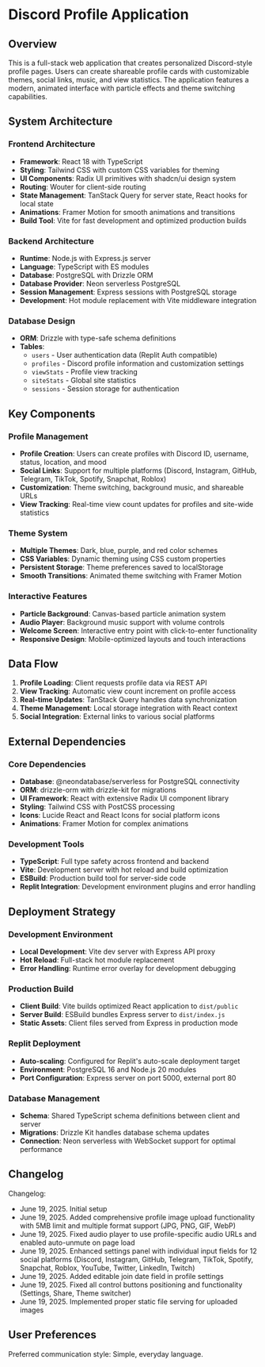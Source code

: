 # Discord Profile Application

## Overview

This is a full-stack web application that creates personalized Discord-style profile pages. Users can create shareable profile cards with customizable themes, social links, music, and view statistics. The application features a modern, animated interface with particle effects and theme switching capabilities.

## System Architecture

### Frontend Architecture
- **Framework**: React 18 with TypeScript
- **Styling**: Tailwind CSS with custom CSS variables for theming
- **UI Components**: Radix UI primitives with shadcn/ui design system
- **Routing**: Wouter for client-side routing
- **State Management**: TanStack Query for server state, React hooks for local state
- **Animations**: Framer Motion for smooth animations and transitions
- **Build Tool**: Vite for fast development and optimized production builds

### Backend Architecture
- **Runtime**: Node.js with Express.js server
- **Language**: TypeScript with ES modules
- **Database**: PostgreSQL with Drizzle ORM
- **Database Provider**: Neon serverless PostgreSQL
- **Session Management**: Express sessions with PostgreSQL storage
- **Development**: Hot module replacement with Vite middleware integration

### Database Design
- **ORM**: Drizzle with type-safe schema definitions
- **Tables**: 
  - `users` - User authentication data (Replit Auth compatible)
  - `profiles` - Discord profile information and customization settings
  - `viewStats` - Profile view tracking
  - `siteStats` - Global site statistics
  - `sessions` - Session storage for authentication

## Key Components

### Profile Management
- **Profile Creation**: Users can create profiles with Discord ID, username, status, location, and mood
- **Social Links**: Support for multiple platforms (Discord, Instagram, GitHub, Telegram, TikTok, Spotify, Snapchat, Roblox)
- **Customization**: Theme switching, background music, and shareable URLs
- **View Tracking**: Real-time view count updates for profiles and site-wide statistics

### Theme System
- **Multiple Themes**: Dark, blue, purple, and red color schemes
- **CSS Variables**: Dynamic theming using CSS custom properties
- **Persistent Storage**: Theme preferences saved to localStorage
- **Smooth Transitions**: Animated theme switching with Framer Motion

### Interactive Features
- **Particle Background**: Canvas-based particle animation system
- **Audio Player**: Background music support with volume controls
- **Welcome Screen**: Interactive entry point with click-to-enter functionality
- **Responsive Design**: Mobile-optimized layouts and touch interactions

## Data Flow

1. **Profile Loading**: Client requests profile data via REST API
2. **View Tracking**: Automatic view count increment on profile access
3. **Real-time Updates**: TanStack Query handles data synchronization
4. **Theme Management**: Local storage integration with React context
5. **Social Integration**: External links to various social platforms

## External Dependencies

### Core Dependencies
- **Database**: @neondatabase/serverless for PostgreSQL connectivity
- **ORM**: drizzle-orm with drizzle-kit for migrations
- **UI Framework**: React with extensive Radix UI component library
- **Styling**: Tailwind CSS with PostCSS processing
- **Icons**: Lucide React and React Icons for social platform icons
- **Animations**: Framer Motion for complex animations

### Development Tools
- **TypeScript**: Full type safety across frontend and backend
- **Vite**: Development server with hot reload and build optimization
- **ESBuild**: Production build tool for server-side code
- **Replit Integration**: Development environment plugins and error handling

## Deployment Strategy

### Development Environment
- **Local Development**: Vite dev server with Express API proxy
- **Hot Reload**: Full-stack hot module replacement
- **Error Handling**: Runtime error overlay for development debugging

### Production Build
- **Client Build**: Vite builds optimized React application to `dist/public`
- **Server Build**: ESBuild bundles Express server to `dist/index.js`
- **Static Assets**: Client files served from Express in production mode

### Replit Deployment
- **Auto-scaling**: Configured for Replit's auto-scale deployment target
- **Environment**: PostgreSQL 16 and Node.js 20 modules
- **Port Configuration**: Express server on port 5000, external port 80

### Database Management
- **Schema**: Shared TypeScript schema definitions between client and server
- **Migrations**: Drizzle Kit handles database schema updates
- **Connection**: Neon serverless with WebSocket support for optimal performance

## Changelog

Changelog:
- June 19, 2025. Initial setup
- June 19, 2025. Added comprehensive profile image upload functionality with 5MB limit and multiple format support (JPG, PNG, GIF, WebP)
- June 19, 2025. Fixed audio player to use profile-specific audio URLs and enabled auto-unmute on page load
- June 19, 2025. Enhanced settings panel with individual input fields for 12 social platforms (Discord, Instagram, GitHub, Telegram, TikTok, Spotify, Snapchat, Roblox, YouTube, Twitter, LinkedIn, Twitch)
- June 19, 2025. Added editable join date field in profile settings
- June 19, 2025. Fixed all control buttons positioning and functionality (Settings, Share, Theme switcher)
- June 19, 2025. Implemented proper static file serving for uploaded images

## User Preferences

Preferred communication style: Simple, everyday language.